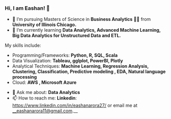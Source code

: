 
### Hi, I am Eashan! 👋
- 🔭 I’m pursuing Masters of Science in __Business Analytics__ 👨‍🎓 from __University of Illinois Chicago.__<br>
- 🌱 I’m currently learning __Data Analytics, Advanced Machine Learning, Big Data Analytics for Unstructured Data and ETL.__<br>

My skills include:

* Programming/Frameworks: __Python, R, SQL, Scala__ <br>
* Data Visualization: __Tableau, gglplot, PowerBI, Plotly__ <br>
* Analytical Techniques: __Machine Learning, Regression Analysis, Clustering, Classification, Predictive modeling , EDA, Natural language processing__ <br>
* Cloud: __AWS , Microsoft Azure__<br>

- 💬 Ask me about: __Data Analytics__
- 📫 How to reach me:  __Linkedin__: https://www.linkedin.com/in/eashanarora27/ or email me at __eashanarora11@gmail.com.__



